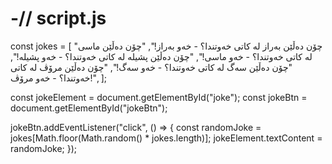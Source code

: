 # -// script.js
const jokes = [
    "چۆن دەڵێن بەراز لە کاتی خەوتندا؟ - خەو بەراز!",
    "چۆن دەڵێن ماسی لە کاتی خەوتندا؟ - خەو ماسی!",
    "چۆن دەڵێن پشیلە لە کاتی خەوتندا؟ - خەو پشیلە!",
    "چۆن دەڵێن سەگ لە کاتی خەوتندا؟ - خەو سەگ!",
    "چۆن دەڵێن مرۆڤ لە کاتی خەوتندا؟ - خەو مرۆڤ!",
];

const jokeElement = document.getElementById("joke");
const jokeBtn = document.getElementById("jokeBtn");

jokeBtn.addEventListener("click", () => {
    const randomJoke = jokes[Math.floor(Math.random() * jokes.length)];
    jokeElement.textContent = randomJoke;
});
